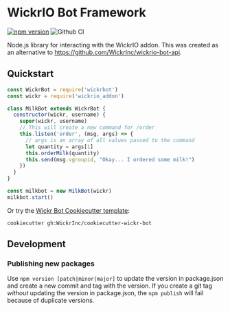 # WickrIO Bot Framework
[![npm version](https://badge.fury.io/js/wickrbot.svg)](https://badge.fury.io/js/wickrbot) ![Github CI](https://github.com/WickrInc/wickrio-bot-framework/workflows/Node.js%20CI/badge.svg)

Node.js library for interacting with the WickrIO addon. This was created as an alternative to https://github.com/WickrInc/wickrio-bot-api.

## Quickstart

``` javascript
const WickrBot = require('wickrbot')
const wickr = require('wickrio_addon')

class MilkBot extends WickrBot {
  constructor(wickr, username) {
    super(wickr, username)
    // This will create a new command for /order
    this.listen('order', (msg, args) => {
      // args is an array of all values passed to the command
      let quantity = args[1]
      this.orderMilk(quantity)
      this.send(msg.vgroupid, "Okay... I ordered some milk!")
    })
  }
}

const milkbot = new MilkBot(wickr)
milkbot.start()
```

Or try the [Wickr Bot Cookiecutter template](https://github.com/WickrInc/cookiecutter-wickr-bot):

```
cookiecutter gh:WickrInc/cookiecutter-wickr-bot
```

## Development

### Publishing new packages

Use `npm version [patch|minor|major]` to update the version in package.json and create a new commit and tag with the version. If you create a git tag *without* updating the version in package.json, the `npm publish` will fail because of duplicate versions.
